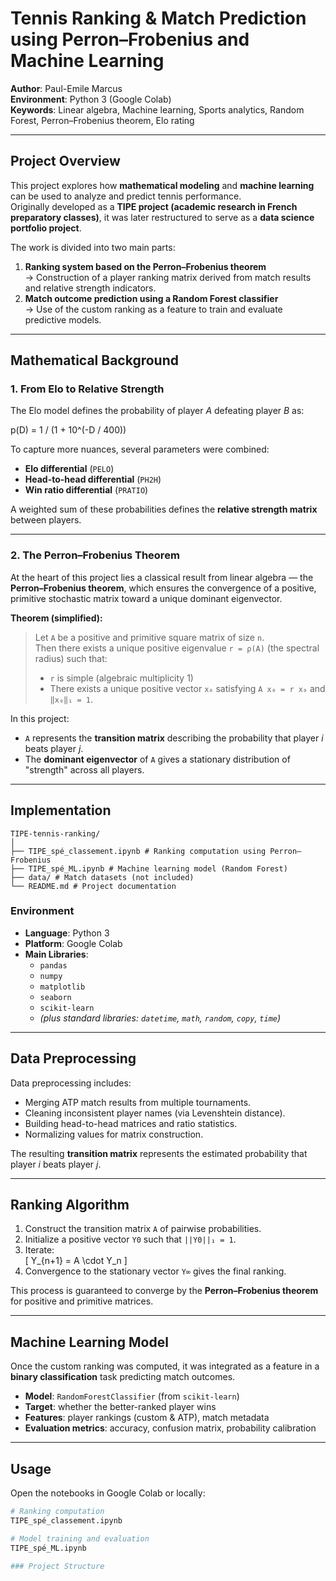 # Tennis Ranking & Match Prediction using Perron–Frobenius and Machine Learning

**Author**: Paul-Emile Marcus  
**Environment**: Python 3 (Google Colab)  
**Keywords**: Linear algebra, Machine learning, Sports analytics, Random Forest, Perron–Frobenius theorem, Elo rating  

---

## Project Overview

This project explores how **mathematical modeling** and **machine learning** can be used to analyze and predict tennis performance.  
Originally developed as a **TIPE project (academic research in French preparatory classes)**, it was later restructured to serve as a **data science portfolio project**.

The work is divided into two main parts:

1. **Ranking system based on the Perron–Frobenius theorem**  
   → Construction of a player ranking matrix derived from match results and relative strength indicators.  
2. **Match outcome prediction using a Random Forest classifier**  
   → Use of the custom ranking as a feature to train and evaluate predictive models.

---

## Mathematical Background

### 1. From Elo to Relative Strength

The Elo model defines the probability of player *A* defeating player *B* as:

p(D) = 1 / (1 + 10^(-D / 400))

To capture more nuances, several parameters were combined:
- **Elo differential** (`PELO`)
- **Head-to-head differential** (`PH2H`)
- **Win ratio differential** (`PRATIO`)

A weighted sum of these probabilities defines the **relative strength matrix** between players.

---

### 2. The Perron–Frobenius Theorem

At the heart of this project lies a classical result from linear algebra — the **Perron–Frobenius theorem**, which ensures the convergence of a positive, primitive stochastic matrix toward a unique dominant eigenvector.

**Theorem (simplified):**

> Let `A` be a positive and primitive square matrix of size `n`.  
> Then there exists a unique positive eigenvalue `r = ρ(A)` (the spectral radius) such that:
>
> - `r` is simple (algebraic multiplicity 1)  
> - There exists a unique positive vector `x₀` satisfying `A x₀ = r x₀` and `‖x₀‖₁ = 1`.

In this project:
- `A` represents the **transition matrix** describing the probability that player *i* beats player *j*.
- The **dominant eigenvector** of `A` gives a stationary distribution of "strength" across all players.

---

## Implementation
```
TIPE-tennis-ranking/
│
├── TIPE_spé_classement.ipynb # Ranking computation using Perron–Frobenius
├── TIPE_spé_ML.ipynb # Machine learning model (Random Forest)
├── data/ # Match datasets (not included)
└── README.md # Project documentation
```

### Environment

- **Language**: Python 3  
- **Platform**: Google Colab  
- **Main Libraries**:
  - `pandas`
  - `numpy`
  - `matplotlib`
  - `seaborn`
  - `scikit-learn`
  - *(plus standard libraries: `datetime`, `math`, `random`, `copy`, `time`)*

---

## Data Preprocessing

Data preprocessing includes:
- Merging ATP match results from multiple tournaments.  
- Cleaning inconsistent player names (via Levenshtein distance).  
- Building head-to-head matrices and ratio statistics.  
- Normalizing values for matrix construction.  

The resulting **transition matrix** represents the estimated probability that player *i* beats player *j*.

---

## Ranking Algorithm

1. Construct the transition matrix `A` of pairwise probabilities.  
2. Initialize a positive vector `Y0` such that `||Y0||₁ = 1`.  
3. Iterate:  
   \[
   Y_{n+1} = A \cdot Y_n
   \]
4. Convergence to the stationary vector `Y∞` gives the final ranking.

This process is guaranteed to converge by the **Perron–Frobenius theorem** for positive and primitive matrices.

---

## Machine Learning Model

Once the custom ranking was computed, it was integrated as a feature in a **binary classification** task predicting match outcomes.

- **Model**: `RandomForestClassifier` (from `scikit-learn`)  
- **Target**: whether the better-ranked player wins  
- **Features**: player rankings (custom & ATP), match metadata  
- **Evaluation metrics**: accuracy, confusion matrix, probability calibration  

---

## Usage

Open the notebooks in Google Colab or locally:

```bash
# Ranking computation
TIPE_spé_classement.ipynb

# Model training and evaluation
TIPE_spé_ML.ipynb

### Project Structure

